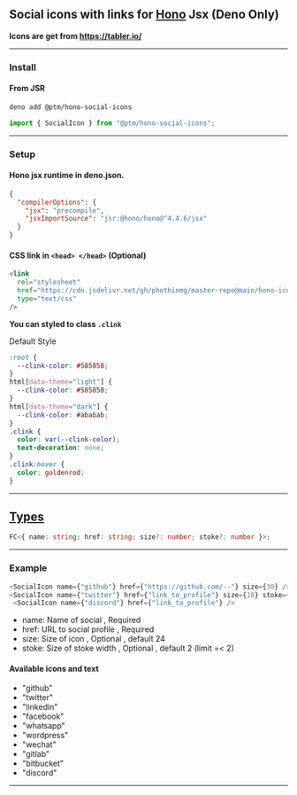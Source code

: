 ## Social icons with links for [Hono](https://hono.dev/) Jsx (Deno Only)

**Icons are get from https://tabler.io/**

---

### Install

#### From JSR

```bash
deno add @ptm/hono-social-icons
```

```js
import { SocialIcon } from "@ptm/hono-social-icons";
```

---

### Setup

#### Hono jsx runtime in deno.json.

```json
{
  "compilerOptions": {
    "jsx": "precompile",
    "jsxImportSource": "jsr:@hono/hono@^4.4.6/jsx"
  }
}
```

#### CSS link in `<head> </head>` (Optional)

```html
<link
  rel="stylesheet"
  href="https://cdn.jsdelivr.net/gh/phothinmg/master-repo@main/hono-icons/sicons.css"
  type="text/css"
/>
```

**You can styled to class `.clink`**

Default Style

```css
:root {
  --clink-color: #585858;
}
html[data-theme="light"] {
  --clink-color: #585858;
}
html[data-theme="dark"] {
  --clink-color: #ababab;
}
.clink {
  color: var(--clink-color);
  text-decoration: none;
}
.clink:hover {
  color: goldenrod;
}
```

***

## [Types](https://jsr.io/@ptm/hono-social-icons@0.1.1/doc/~/SocialIcon#variable_SocialIcon)

```ts
FC<{ name: string; href: string; size?: number; stoke?: number }>;
```

***

### Example

```ts
<SocialIcon name={"github"} href={"https://github.com/--"} size={30} />
<SocialIcon name={"twitter"} href={"link_to_profile"} size={18} stoke={1.5} />
 <SocialIcon name={"discord"} href={"link_to_profile"} />
```

- name: Name of social , Required
- href: URL to social profile , Required
- size: Size of icon , Optional , default 24
- stoke: Size of stoke width , Optional , default 2 (limit =< 2)


#### Available icons and text

- "github"
- "twitter"
- "linkedin"
- "facebook"
- "whatsapp"
- "wordpress"
- "wechat"
- "gitlab"
- "bitbucket"
- "discord"

***
